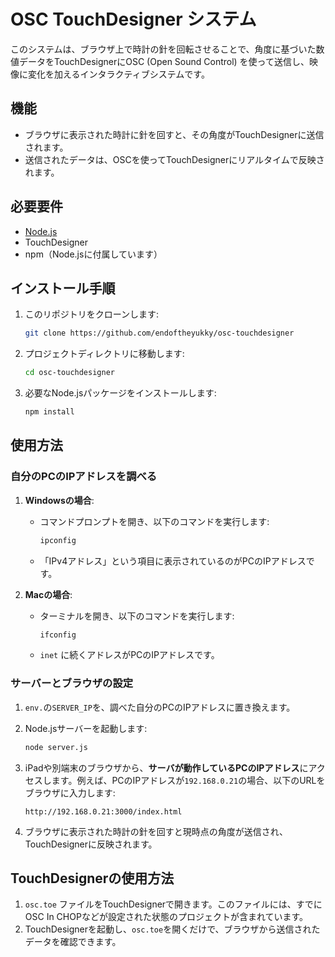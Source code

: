 # OSC TouchDesigner システム

このシステムは、ブラウザ上で時計の針を回転させることで、角度に基づいた数値データをTouchDesignerにOSC (Open Sound Control) を使って送信し、映像に変化を加えるインタラクティブシステムです。

## 機能
- ブラウザに表示された時計に針を回すと、その角度がTouchDesignerに送信されます。
- 送信されたデータは、OSCを使ってTouchDesignerにリアルタイムで反映されます。

## 必要要件

- [Node.js](https://nodejs.org/en)
- TouchDesigner
- npm（Node.jsに付属しています）

## インストール手順

1. このリポジトリをクローンします:
   ```bash
   git clone https://github.com/endoftheyukky/osc-touchdesigner
   ```

2. プロジェクトディレクトリに移動します:
   ```bash
   cd osc-touchdesigner
   ```

3. 必要なNode.jsパッケージをインストールします:
   ```bash
   npm install
   ```

## 使用方法

### 自分のPCのIPアドレスを調べる
1. **Windowsの場合**:
   - コマンドプロンプトを開き、以下のコマンドを実行します:
     ```bash
     ipconfig
     ```
   - 「IPv4アドレス」という項目に表示されているのがPCのIPアドレスです。

2. **Macの場合**:
   - ターミナルを開き、以下のコマンドを実行します:
     ```bash
     ifconfig
     ```
   - `inet` に続くアドレスがPCのIPアドレスです。

### サーバーとブラウザの設定
1. `env.`の`SERVER_IP`を、調べた自分のPCのIPアドレスに置き換えます。

2. Node.jsサーバーを起動します:
   ```bash
   node server.js
   ```

3. iPadや別端末のブラウザから、**サーバが動作しているPCのIPアドレス**にアクセスします。例えば、PCのIPアドレスが`192.168.0.21`の場合、以下のURLをブラウザに入力します:
   ```
   http://192.168.0.21:3000/index.html
   ```

4. ブラウザに表示された時計の針を回すと現時点の角度が送信され、TouchDesignerに反映されます。

## TouchDesignerの使用方法

1. `osc.toe` ファイルをTouchDesignerで開きます。このファイルには、すでにOSC In CHOPなどが設定された状態のプロジェクトが含まれています。
2. TouchDesignerを起動し、`osc.toe`を開くだけで、ブラウザから送信されたデータを確認できます。
